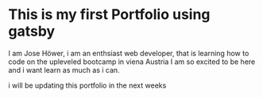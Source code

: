 # This is my first Portfolio using gatsby

I am Jose Höwer, i am an enthsiast web developer, that is learning how to code on the upleveled bootcamp in viena Austria I am so excited to be here and i want learn as much as i can.

i will be updating this portfolio in the next weeks

